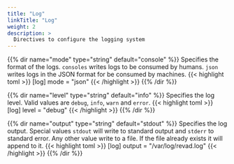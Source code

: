 ```yaml
---
title: "Log"
linkTitle: "Log"
weight: 2
description: >
  Directives to configure the logging system
---
```


{{% dir name="mode" type="string" default="console" %}}
Specifies the format of the logs. `consoles` writes logs to be consumed by humans.
`json` writes logs in the JSON format for be consumed by machines.
{{< highlight toml >}}
[log]
mode = "json"
{{< /highlight >}}
{{% /dir %}}

{{% dir name="level" type="string" default="info" %}}
Specifies the log level. Valid values are `debug`, `info`, `warn` and `error`.
{{< highlight toml >}}
[log]
level = "debug"
{{< /highlight >}}
{{% /dir %}}

{{% dir name="output" type="string" default="stdout" %}}
Specifies the log output. Special values `stdout` will write to standard output and `stderr` to standard error.
Any other value write to a file. If the file already exists it will append to it.
{{< highlight toml >}}
[log]
output = "/var/log/revad.log"
{{< /highlight >}}
{{% /dir %}}
